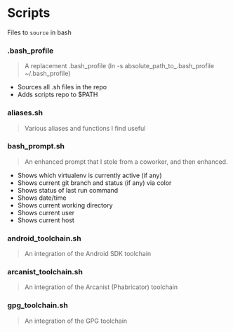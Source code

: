 # Scripts
Files to `source` in bash
### .bash_profile
> A replacement .bash_profile (ln -s absolute_path_to_.bash_profile ~/.bash_profile)
* Sources all .sh files in the repo
* Adds scripts repo to $PATH

### aliases.sh
> Various aliases and functions I find useful

### bash_prompt.sh 
> An enhanced prompt that I stole from a coworker, and then enhanced.
* Shows which virtualenv is currently active (if any)
* Shows current git branch and status (if any) via color
* Shows status of last run command
* Shows date/time
* Shows current working directory
* Shows current user
* Shows current host

### android_toolchain.sh
> An integration of the Android SDK toolchain

### arcanist_toolchain.sh
> An integration of the Arcanist (Phabricator) toolchain

### gpg_toolchain.sh
> An integration of the GPG toolchain